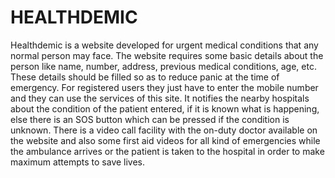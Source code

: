# HEALTHDEMIC

Healthdemic is a website developed for urgent medical conditions that any normal person may face. The website requires some basic details about the person like name, number, address, previous medical conditions, age, etc. These details should be filled so as to reduce panic at the time of emergency. For registered users they just have to enter the mobile number and they can use the services of this site. It notifies the nearby hospitals about the condition of the patient entered, if it is known what is happening, else there is an SOS button which can be pressed if the condition is unknown. There is a video call facility with the on-duty doctor available on the website and also some first aid videos for all kind of emergencies while the ambulance arrives or the patient is taken to the hospital in order to make maximum attempts to save lives.
